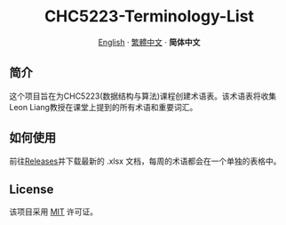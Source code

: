 <div align="center"><a name="readme-top"></a>

# CHC5223-Terminology-List

[English](./README.md) · [繁體中文](./README.zh-HK.md) · **简体中文**</div>

## 简介
这个项目旨在为CHC5223(数据结构与算法)课程创建术语表。该术语表将收集Leon Liang教授在课堂上提到的所有术语和重要词汇。

## 如何使用
前往[Releases](https://github.com/BullshiArtist/CHC5223-Terminology-List/releases)并下载最新的 .xlsx 文档，每周的术语都会在一个单独的表格中。

## License
该项目采用 [MIT](./LICENSE) 许可证。
